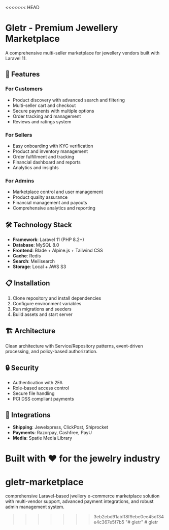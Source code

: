 <<<<<<< HEAD
# Gletr - Premium Jewellery Marketplace

A comprehensive multi-seller marketplace for jewellery vendors built with Laravel 11.

## 🚀 Features

### For Customers
- Product discovery with advanced search and filtering
- Multi-seller cart and checkout
- Secure payments with multiple options
- Order tracking and management
- Reviews and ratings system

### For Sellers
- Easy onboarding with KYC verification
- Product and inventory management
- Order fulfillment and tracking
- Financial dashboard and reports
- Analytics and insights

### For Admins
- Marketplace control and user management
- Product quality assurance
- Financial management and payouts
- Comprehensive analytics and reporting

## 🛠️ Technology Stack

- **Framework**: Laravel 11 (PHP 8.2+)
- **Database**: MySQL 8.0
- **Frontend**: Blade + Alpine.js + Tailwind CSS
- **Cache**: Redis
- **Search**: Meilisearch
- **Storage**: Local + AWS S3

## 📋 Installation

1. Clone repository and install dependencies
2. Configure environment variables
3. Run migrations and seeders
4. Build assets and start server

## 🏗️ Architecture

Clean architecture with Service/Repository patterns, event-driven processing, and policy-based authorization.

## 🔒 Security

- Authentication with 2FA
- Role-based access control
- Secure file handling
- PCI DSS compliant payments

## 🚛 Integrations

- **Shipping**: Jewelxpress, ClickPost, Shiprocket
- **Payments**: Razorpay, Cashfree, PayU
- **Media**: Spatie Media Library

Built with ❤️ for the jewelry industry
=======
# gletr-marketplace
 comprehensive Laravel-based jwellery e-commerce marketplace solution with multi-vendor support, advanced payment integrations, and robust admin management system.
>>>>>>> 3eb2ebd91abff8f9ebe0ee45df34e4c367e5f7b5
"# gletr" 
#   g l e t r  
 